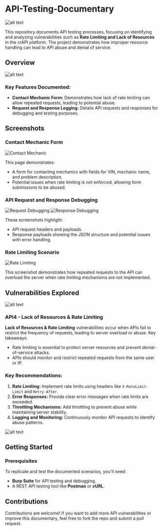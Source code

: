 # API-Testing-Documentary

![alt text](./Assets/image.png)

This repository documents API testing processes, focusing on identifying and analyzing vulnerabilities such as **Rate Limiting and Lack of Resources** in the crAPI platform. The project demonstrates how improper resource handling can lead to API abuse and denial of service.

## Overview

![alt text](./Assets/image-1.png)

### Key Features Documented:
- **Contact Mechanic Form:** Demonstrates how lack of rate limiting can allow repeated requests, leading to potential abuse.
- **Request and Response Logging:** Details API requests and responses for debugging and testing purposes.

## Screenshots

### Contact Mechanic Form
![Contact Mechanic](./Assets/image.png)

This page demonstrates:
- A form for contacting mechanics with fields for VIN, mechanic name, and problem description.
- Potential issues when rate limiting is not enforced, allowing form submissions to be abused.

### API Request and Response Debugging
![Request Debugging](./Assets/image-1.png)
![Response Debugging](./Assets/image-2.png)

These screenshots highlight:
- API request headers and payloads.
- Response payloads showing the JSON structure and potential issues with error handling.

### Rate Limiting Scenario
![Rate Limiting](./Assets/image-3.png)

This screenshot demonstrates how repeated requests to the API can overload the server when rate limiting mechanisms are not implemented.

## Vulnerabilities Explored

![alt text](./Assets/image-2.png)

### API4 - Lack of Resources & Rate Limiting
**Lack of Resources & Rate Limiting** vulnerabilities occur when APIs fail to restrict the frequency of requests, leading to server overload or abuse. Key takeaways:
- Rate limiting is essential to protect server resources and prevent denial-of-service attacks.
- APIs should monitor and restrict repeated requests from the same user or IP.

### Key Recommendations:
1. **Rate Limiting:** Implement rate limits using headers like `X-RateLimit-Limit` and `Retry-After`.
2. **Error Responses:** Provide clear error messages when rate limits are exceeded.
3. **Throttling Mechanisms:** Add throttling to prevent abuse while maintaining server stability.
4. **Logging and Monitoring:** Continuously monitor API requests to identify abuse patterns.

![alt text](./Assets/image-3.png)

## Getting Started

### Prerequisites
To replicate and test the documented scenarios, you'll need:
- **Burp Suite** for API testing and debugging.
- A REST API testing tool like **Postman** or **cURL**.

## Contributions
Contributions are welcome! If you want to add more API vulnerabilities or improve this documentary, feel free to fork the repo and submit a pull request.

